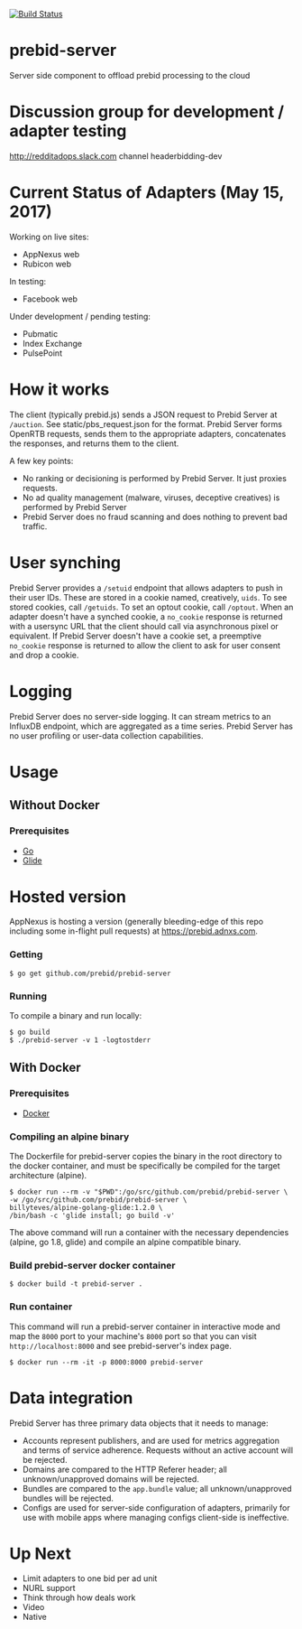 [![Build Status](https://travis-ci.org/prebid/prebid-server.svg?branch=master)](https://travis-ci.org/prebid/prebid-server)

# prebid-server
Server side component to offload prebid processing to the cloud

# Discussion group for development / adapter testing
http://redditadops.slack.com channel headerbidding-dev

# Current Status of Adapters (May 15, 2017)
Working on live sites:
- AppNexus web
- Rubicon web

In testing:
- Facebook web

Under development / pending testing:
- Pubmatic
- Index Exchange
- PulsePoint

# How it works
The client (typically prebid.js) sends a JSON request to Prebid Server at `/auction`. See static/pbs_request.json for the format.
Prebid Server forms OpenRTB requests, sends them to the appropriate adapters, concatenates the responses, and returns them
to the client.

A few key points:
 * No ranking or decisioning is performed by Prebid Server. It just proxies requests.
 * No ad quality management (malware, viruses, deceptive creatives) is performed by Prebid Server
 * Prebid Server does no fraud scanning and does nothing to prevent bad traffic.

# User synching
Prebid Server provides a `/setuid` endpoint that allows adapters to push in their user IDs. These are stored in a cookie named,
creatively, `uids`. To see stored cookies, call `/getuids`. To set an optout cookie, call `/optout`. When an adapter doesn't
have a synched cookie, a `no_cookie` response is returned with a usersync URL that the client should call via asynchronous pixel
or equivalent. If Prebid Server doesn't have a cookie set, a preemptive `no_cookie` response is returned to allow the client
to ask for user consent and drop a cookie.

# Logging
Prebid Server does no server-side logging. It can stream metrics to an InfluxDB endpoint, which are aggregated as a time series.
Prebid Server has no user profiling or user-data collection capabilities.

# Usage
## Without Docker
### Prerequisites
* [Go](https://www.golang.org)
* [Glide](https://glide.sh/)

# Hosted version
AppNexus is hosting a version (generally bleeding-edge of this repo including some in-flight pull requests) at https://prebid.adnxs.com.

### Getting
```
$ go get github.com/prebid/prebid-server
```

### Running
To compile a binary and run locally:
```
$ go build
$ ./prebid-server -v 1 -logtostderr
```

## With Docker
### Prerequisites
* [Docker](https://www.docker.com)

### Compiling an alpine binary
The Dockerfile for prebid-server copies the binary in the root directory to the
docker container, and must be specifically be compiled for the target
architecture (alpine).

```
$ docker run --rm -v "$PWD":/go/src/github.com/prebid/prebid-server \
-w /go/src/github.com/prebid/prebid-server \
billyteves/alpine-golang-glide:1.2.0 \
/bin/bash -c 'glide install; go build -v'
```

The above command will run a container with the necessary dependencies (alpine,
go 1.8, glide) and compile an alpine compatible binary.

### Build prebid-server docker container
```
$ docker build -t prebid-server .
```

### Run container
This command will run a prebid-server container in interactive mode and map the
`8000` port to your machine's `8000` port so that you can visit `http://localhost:8000`
and see prebid-server's index page.

```
$ docker run --rm -it -p 8000:8000 prebid-server
```

# Data integration
Prebid Server has three primary data objects that it needs to manage:
 * Accounts represent publishers, and are used for metrics aggregation and terms of service adherence. Requests without an
 active account will be rejected.
 * Domains are compared to the HTTP Referer header; all unknown/unapproved domains will be rejected.
 * Bundles are compared to the `app.bundle` value; all unknown/unapproved bundles will be rejected.
 * Configs are used for server-side configuration of adapters, primarily for use with mobile apps where managing configs
 client-side is ineffective.

# Up Next
 * Limit adapters to one bid per ad unit
 * NURL support
 * Think through how deals work
 * Video
 * Native

